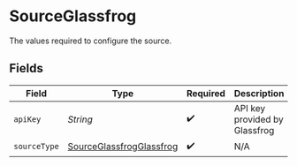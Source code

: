 # SourceGlassfrog

The values required to configure the source.


## Fields

| Field                                                                       | Type                                                                        | Required                                                                    | Description                                                                 |
| --------------------------------------------------------------------------- | --------------------------------------------------------------------------- | --------------------------------------------------------------------------- | --------------------------------------------------------------------------- |
| `apiKey`                                                                    | *String*                                                                    | :heavy_check_mark:                                                          | API key provided by Glassfrog                                               |
| `sourceType`                                                                | [SourceGlassfrogGlassfrog](../../models/shared/SourceGlassfrogGlassfrog.md) | :heavy_check_mark:                                                          | N/A                                                                         |